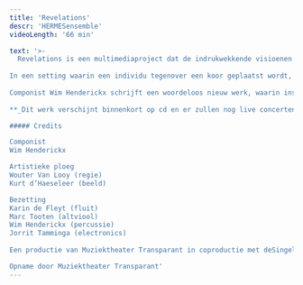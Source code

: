 ```yaml
---
title: 'Revelations'
descr: 'HERMESensemble'
videoLength: '66 min'

text: '>-
  Revelations is een multimediaproject dat de indrukwekkende visioenen van de 13e-eeuwse dichteres en mystica Hadewijch van Antwerpen (s.d.-1248) als uitgangspunt neemt. Haar getuigenissen behoren tot de verbazingwekkendste teksten uit onze literatuurgeschiedenis. In de traditie van de middeleeuwse christelijke mystiek beschrijft Hadewijch in haar Visioenen een extatische liefdesrelatie met de goddelijke Ander; passie is hierbij het sleutelwoord.  
  
In een setting waarin een individu tegenover een koor geplaatst wordt, zoekt Revelations naar de kracht van visionaire ervaringen en extase in onze hedendaagse context.  
  
Componist Wim Henderickx schrijft een woordeloos nieuw werk, waarin inspiratie van middeleeuwse en renaissancemuziek voor vrouwenstemmen doorklinkt. HERMESensemble en de elektronische muziek van Jorrit Tamminga krijgen een belangrijke plaats in zijn partituur. Na Void en De koningin zonder land werkt Wim Henderickx opnieuw samen met regisseur Wouter Van Looy, die voor Revelations een immateriële installatie met licht en rook creëert waarin de beelden van videokunstenaar Kurt d’Haeseleer aan Hadewijchs mystiek refereren.  
  
**_Dit werk verschijnt binnenkort op cd en er zullen nog live concerten volgen._**

##### Credits

Componist  
Wim Henderickx

Artistieke ploeg  
Wouter Van Looy (regie)  
Kurt d’Haeseleer (beeld)

Bezetting  
Karin de Fleyt (fluit)  
Marc Tooten (altviool)  
Wim Henderickx (percussie)  
Jorrit Tamminga (electronics)  
  
Een productie van Muziektheater Transparant in coproductie met deSingel, Operadagen Rotterdam, HERMESensemble en Cappella Amsterdam

Opname door Muziektheater Transparant'
---
```

